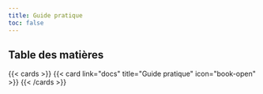 ```yaml
---
title: Guide pratique
toc: false
---
```


## Table des matières

{{< cards >}}
  {{< card link="docs" title="Guide pratique" icon="book-open" >}}
{{< /cards >}}
